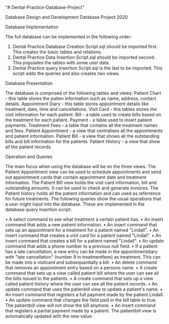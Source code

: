 "# Dental-Practice-Database-Project" 

Database Design and Development Database Project 2020

Database Implementation

The full database can be implemented in the following order:

1. Dental Practice Database Creation Script.sql
should be imported first. This creates the basic tables and relations.
2. Dental Practice Data Insertion Script.sql
should be imported second. This populates the tables
with some user data.
3. Dental Practice query Insertion Script.sql
is the last to be imported. This script adds the queries and also creates
two views.

Database Presentation

The database is comprised of the following tables and views:
Patient Chart - this table stores the patien information such as name, address, contact details.
Appointment Diary - this table stores appointment details like treatment, date, time and cancellations.
Visit Card - this tables stores the visit information for each patient.
Bill - a table used to create bills based on the treatment for each patient.
Payment - a table used to insert patient payments.
Treatment Fees - a table that contains all the treatment names and fees.
Patient Appointment - a view that centralises all the appointments and patient information.
Patient Bill - a view that shows all the outstanding bills and bill information for the patients.
Patient History - a view that show all the patient records.

Operation and Queries

The main focus when using the database will be on the three views. The Patient Appointment view can be used to schedule
appointments and send out appointment cards that contain appointment date and treatment information. The Patient Bill
view holds the visit card information, bill and outstanding amounts. It can be used to check and generate invoices. The
Patient history holds all the patient information and can used as referrence for future treatments.
The following queries show the usual operations that a user might input into the database. These are implemented in the
database query insertion script:

• A select command to see what treatment a certain patient has.
• An insert command that adds a new patient information.
• An insert command that sets up an appointment for a treatment for a patient named "Lindall".
• An insert command that creates a visit card for a patient named "Lindall".
• An insert command that creates a bill for a patient named "Lindall".
• An update command that adds a phone number to a previous null field.
• If a patient has a late cancellation, a new entry can be made in the appointmentdiary with "late cancellation" (number 9 in treatmentfees) as treatment. This can be made into a visitcard and subsequantially a bill.
• An delete command that removes an appointment entry based on a persons name.
• A create command that sets up a view called patient bill where the user can see all the bills issued to the patients.
• A create command that sets up a view called patient history where the user can see all the patient records.
• An update command that uses the patienbill view to update a patient's name.
• An insert command that registers a full payment made by the patient Lindall.
• An update command that changes the field paid in the bill table to true. The patientbill view will not show the bill anymore.
• An insert command that registers a partial payment made by a patient. The patientbill view is automatically updated with the new value.
